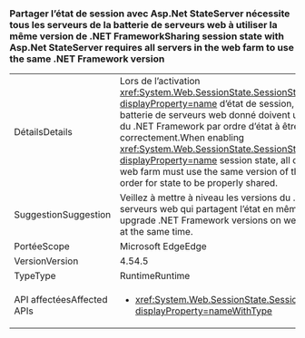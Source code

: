 ### <a name="sharing-session-state-with-aspnet-stateserver-requires-all-servers-in-the-web-farm-to-use-the-same-net-framework-version"></a><span data-ttu-id="5c154-101">Partager l’état de session avec Asp.Net StateServer nécessite tous les serveurs de la batterie de serveurs web à utiliser la même version de .NET Framework</span><span class="sxs-lookup"><span data-stu-id="5c154-101">Sharing session state with Asp.Net StateServer requires all servers in the web farm to use the same .NET Framework version</span></span>

|   |   |
|---|---|
|<span data-ttu-id="5c154-102">Détails</span><span class="sxs-lookup"><span data-stu-id="5c154-102">Details</span></span>|<span data-ttu-id="5c154-103">Lors de l’activation <xref:System.Web.SessionState.SessionStateMode.StateServer?displayProperty=name> d’état de session, tous les serveurs dans la batterie de serveurs web donné doivent utiliser la même version du .NET Framework par ordre d’état à être partagé correctement.</span><span class="sxs-lookup"><span data-stu-id="5c154-103">When enabling <xref:System.Web.SessionState.SessionStateMode.StateServer?displayProperty=name> session state, all of the servers in the given web farm must use the same version of the .NET Framework in order for state to be properly shared.</span></span>|
|<span data-ttu-id="5c154-104">Suggestion</span><span class="sxs-lookup"><span data-stu-id="5c154-104">Suggestion</span></span>|<span data-ttu-id="5c154-105">Veillez à mettre à niveau les versions du .NET Framework sur les serveurs web qui partagent l’état en même temps.</span><span class="sxs-lookup"><span data-stu-id="5c154-105">Be sure to upgrade .NET Framework versions on web servers that share state at the same time.</span></span>|
|<span data-ttu-id="5c154-106">Portée</span><span class="sxs-lookup"><span data-stu-id="5c154-106">Scope</span></span>|<span data-ttu-id="5c154-107">Microsoft Edge</span><span class="sxs-lookup"><span data-stu-id="5c154-107">Edge</span></span>|
|<span data-ttu-id="5c154-108">Version</span><span class="sxs-lookup"><span data-stu-id="5c154-108">Version</span></span>|<span data-ttu-id="5c154-109">4.5</span><span class="sxs-lookup"><span data-stu-id="5c154-109">4.5</span></span>|
|<span data-ttu-id="5c154-110">Type</span><span class="sxs-lookup"><span data-stu-id="5c154-110">Type</span></span>|<span data-ttu-id="5c154-111">Runtime</span><span class="sxs-lookup"><span data-stu-id="5c154-111">Runtime</span></span>|
|<span data-ttu-id="5c154-112">API affectées</span><span class="sxs-lookup"><span data-stu-id="5c154-112">Affected APIs</span></span>|<ul><li><xref:System.Web.SessionState.SessionStateMode.StateServer?displayProperty=nameWithType></li></ul>|

